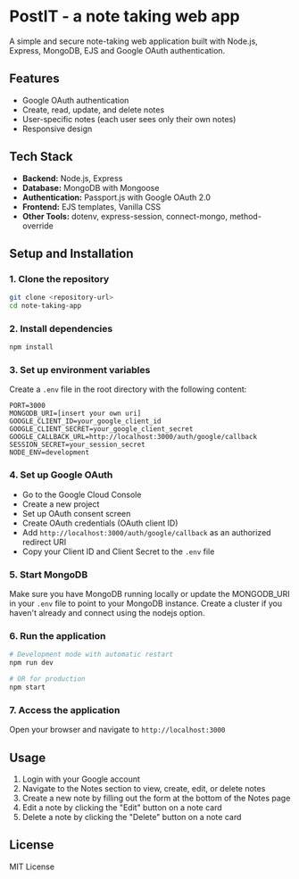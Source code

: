 # PostIT - a note taking web app

A simple and secure note-taking web application built with Node.js, Express, MongoDB, EJS and Google OAuth authentication.

## Features

- Google OAuth authentication
- Create, read, update, and delete notes
- User-specific notes (each user sees only their own notes)
- Responsive design

## Tech Stack

- **Backend:** Node.js, Express
- **Database:** MongoDB with Mongoose
- **Authentication:** Passport.js with Google OAuth 2.0
- **Frontend:** EJS templates, Vanilla CSS
- **Other Tools:** dotenv, express-session, connect-mongo, method-override

## Setup and Installation

### 1. Clone the repository

```bash
git clone <repository-url>
cd note-taking-app
```

### 2. Install dependencies

```bash
npm install
```

### 3. Set up environment variables

Create a `.env` file in the root directory with the following content:

```
PORT=3000
MONGODB_URI=[insert your own uri]
GOOGLE_CLIENT_ID=your_google_client_id
GOOGLE_CLIENT_SECRET=your_google_client_secret
GOOGLE_CALLBACK_URL=http://localhost:3000/auth/google/callback
SESSION_SECRET=your_session_secret
NODE_ENV=development
```

### 4. Set up Google OAuth

- Go to the Google Cloud Console
- Create a new project
- Set up OAuth consent screen
- Create OAuth credentials (OAuth client ID)
- Add `http://localhost:3000/auth/google/callback` as an authorized redirect URI
- Copy your Client ID and Client Secret to the `.env` file

### 5. Start MongoDB

Make sure you have MongoDB running locally or update the MONGODB_URI in your `.env` file to point to your MongoDB instance. Create a cluster if you haven't already and connect using the nodejs option.

### 6. Run the application

```bash
# Development mode with automatic restart
npm run dev

# OR for production
npm start
```

### 7. Access the application

Open your browser and navigate to `http://localhost:3000`

## Usage

1. Login with your Google account
2. Navigate to the Notes section to view, create, edit, or delete notes
3. Create a new note by filling out the form at the bottom of the Notes page
4. Edit a note by clicking the "Edit" button on a note card
5. Delete a note by clicking the "Delete" button on a note card

## License

MIT License